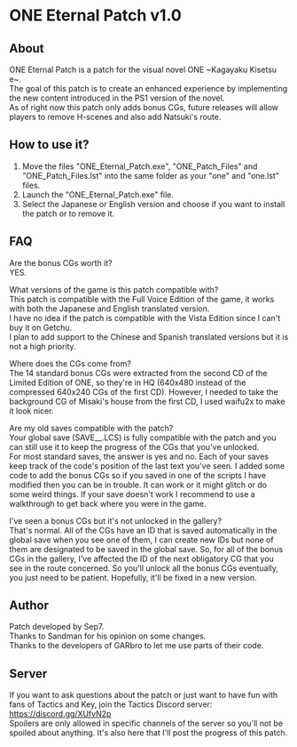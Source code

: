 ONE Eternal Patch v1.0
======

About
---------

ONE Eternal Patch is a patch for the visual novel ONE \~Kagayaku Kisetsu e\~.<br/>
The goal of this patch is to create an enhanced experience by implementing the new content introduced in the PS1 version of the novel.<br/>
As of right now this patch only adds bonus CGs, future releases will allow players to remove H-scenes and also add Natsuki's route.

How to use it?
---------

1. Move the files "ONE_Eternal_Patch.exe", "ONE_Patch_Files" and "ONE_Patch_Files.lst" into the same folder as your "one" and "one.lst" files.<br/>
2. Launch the "ONE_Eternal_Patch.exe" file.<br/>
3. Select the Japanese or English version and choose if you want to install the patch or to remove it.

FAQ
---------

Are the bonus CGs worth it?<br/>
YES.

What versions of the game is this patch compatible with?<br/>
This patch is compatible with the Full Voice Edition of the game, it works with both the Japanese and English translated version.<br/>
I have no idea if the patch is compatible with the Vista Edition since I can't buy it on Getchu.<br/>
I plan to add support to the Chinese and Spanish translated versions but it is not a high priority.

Where does the CGs come from?<br/>
The 14 standard bonus CGs were extracted from the second CD of the Limited Edition of ONE, so they're in HQ (640x480 instead of the compressed 640x240 CGs of the first CD). However, I needed to take the background CG of Misaki's house from the first CD, I used waifu2x to make it look nicer.

Are my old saves compatible with the patch?<br/>
Your global save (SAVE__.LCS) is fully compatible with the patch and you can still use it to keep the progress of the CGs that you've unlocked.<br/>
For most standard saves, the answer is yes and no. Each of your saves keep track of the code's position of the last text you've seen. I added some code to add the bonus CGs so if you saved in one of the scripts I have modified then you can be in trouble. It can work or it might glitch or do some weird things. If your save doesn't work I recommend to use a walkthrough to get back where you were in the game.

I've seen a bonus CGs but it's not unlocked in the gallery?<br/>
That's normal. All of the CGs have an ID that is saved automatically in the global save when you see one of them, I can create new IDs but none of them are designated to be saved in the global save. So, for all of the bonus CGs in the gallery, I've affected the ID of the next obligatory CG that you see in the route concerned. So you'll unlock all the bonus CGs eventually, you just need to be patient. Hopefully, it'll be fixed in a new version.

Author
------
Patch developed by Sep7.<br/>
Thanks to Sandman for his opinion on some changes.<br/>
Thanks to the developers of GARbro to let me use parts of their code.

Server
---------

If you want to ask questions about the patch or just want to have fun with fans of Tactics and Key, join the Tactics Discord server:
https://discord.gg/XUfvN2p <br/>
Spoilers are only allowed in specific channels of the server so you'll not be spoiled about anything. It's also here that I'll post the progress of this patch.

